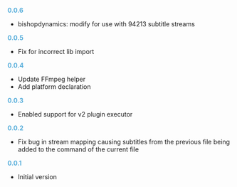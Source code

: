 **<span style="color:#56adda">0.0.6</span>**

- bishopdynamics: modify for use with 94213 subtitle streams

**<span style="color:#56adda">0.0.5</span>**

- Fix for incorrect lib import

**<span style="color:#56adda">0.0.4</span>**

- Update FFmpeg helper
- Add platform declaration

**<span style="color:#56adda">0.0.3</span>**

- Enabled support for v2 plugin executor

**<span style="color:#56adda">0.0.2</span>**

- Fix bug in stream mapping causing subtitles from the previous file being added to the command of the current file

**<span style="color:#56adda">0.0.1</span>**

- Initial version
